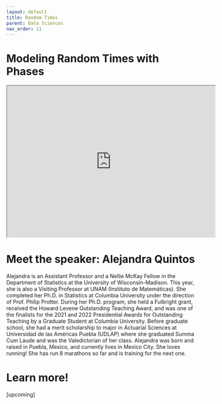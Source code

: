 ```yaml
---
layout: default
title: Random Times
parent: Data Sciences
nav_order: 11
---
```


# Modeling Random Times with Phases

<iframe width="550" height="400"
    src="https://youtube.com/embed/LZZnJWQwScM">
</iframe>

# Meet the speaker: Alejandra Quintos

Alejandra is an Assistant Professor and a Nellie McKay Fellow in the Department of Statistics at the University of Wisconsin-Madison. This year, she is also a Visiting Professor at UNAM (Instituto de Matemáticas). She completed her Ph.D. in Statistics at Columbia University under the direction of Prof. Philip Protter. 
During her Ph.D. program, she held a Fulbright grant, received the Howard Levene Outstanding Teaching Award, and was one of the finalists for the 2021 and 2022 Presidential Awards for Outstanding Teaching by a Graduate Student at Columbia University. Before graduate school, she had a merit scholarship to major in Actuarial Sciences at Universidad de las Américas Puebla (UDLAP) where she graduated Summa Cum Laude and was the Valedictorian of her class.
Alejandra was born and raised in Puebla, Mexico, and currently lives in Mexico City. She loves running! She has run 8 marathons so far and is training for the next one.

# Learn more!

[upcoming]